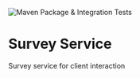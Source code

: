 ![Maven Package & Integration Tests](https://github.com/PandemicResponseFramework/survey-service/workflows/Maven%20Package%20&%20Integration%20Tests/badge.svg)

# Survey Service
Survey service for client interaction
